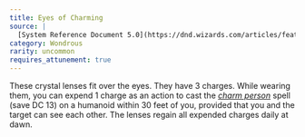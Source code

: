```yaml
---
title: Eyes of Charming
source: |
  [System Reference Document 5.0](https://dnd.wizards.com/articles/features/systems-reference-document-srd)
category: Wondrous
rarity: uncommon
requires_attunement: true
---
```


These crystal lenses fit over the eyes. They have 3 charges. While wearing them, you can expend 1 charge as an action to cast the [*charm person*](/spells/charm-person/) spell (save DC 13) on a humanoid within 30 feet of you, provided that you and the target can see each other. The lenses regain all expended charges daily at dawn.
